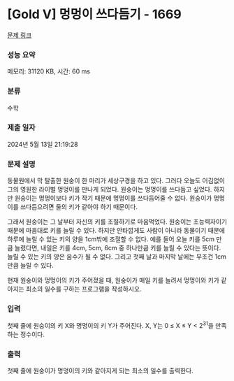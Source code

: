 # [Gold V] 멍멍이 쓰다듬기 - 1669 

[문제 링크](https://www.acmicpc.net/problem/1669) 

### 성능 요약

메모리: 31120 KB, 시간: 60 ms

### 분류

수학

### 제출 일자

2024년 5월 13일 21:19:28

### 문제 설명

<p>동물원에서 막 탈출한 원숭이 한 마리가 세상구경을 하고 있다. 그러다 오늘도 어김없이 그의 영원한 라이벌 멍멍이를 만나게 되었다. 원숭이는 멍멍이를 쓰다듬고 싶었다. 하지만 원숭이는 멍멍이보다 키가 작기 때문에 멍멍이를 쓰다듬어줄 수 없다. 원숭이가 멍멍이를 쓰다듬으려면 둘의 키가 같아야 하기 때문이다.</p>

<p>그래서 원숭이는 그 날부터 자신의 키를 조절하기로 마음먹었다. 원숭이는 초능력자이기 때문에 마음대로 키를 늘릴 수 있다. 하지만 안타깝게도 사람이 아니라 동물이기 때문에 하루에 늘릴 수 있는 키의 양을 1cm밖에 조절할 수 없다. 예를 들어 오늘 키를 5cm 만큼 늘렸다면, 내일은 키를 4cm, 5cm, 6cm 중 하나만큼 키를 늘릴 수 있다는 뜻이다. 늘릴 수 있는 키의 양은 음수가 될 수 없다. 그리고 첫째 날과 마지막 날에는 무조건 1cm 만큼 늘릴 수 있다.</p>

<p>현재 원숭이와 멍멍이의 키가 주어졌을 때, 원숭이가 매일 키를 늘려서 멍멍이와 키가 같아지는 최소의 일수를 구하는 프로그램을 작성하시오.</p>

### 입력 

 <p>첫째 줄에 원숭이의 키 X와 멍멍이의 키 Y가 주어진다. X, Y는 0 ≤ X ≤ Y < 2<sup>31</sup>을 만족하는 정수이다.</p>

### 출력 

 <p>첫째 줄에 원숭이가 멍멍이의 키와 같아지게 되는 최소의 일수를 출력한다.</p>

